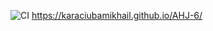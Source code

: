 ![CI](https://github.com/karaciubamikhail/AHJ-1/actions/workflows/web.yml/badge.svg) 
https://karaciubamikhail.github.io/AHJ-6/
